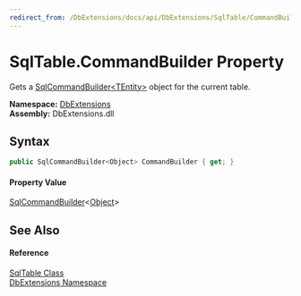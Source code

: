 ```yaml
---
redirect_from: /DbExtensions/docs/api/DbExtensions/SqlTable/CommandBuilder.html
---
```


SqlTable.CommandBuilder Property
================================
Gets a [SqlCommandBuilder&lt;TEntity>][1] object for the current table.
  
**Namespace:** [DbExtensions][2]  
**Assembly:** DbExtensions.dll

Syntax
------

```csharp
public SqlCommandBuilder<Object> CommandBuilder { get; }
```

#### Property Value
[SqlCommandBuilder][1]&lt;[Object][3]>

See Also
--------

#### Reference
[SqlTable Class][4]  
[DbExtensions Namespace][2]  

[1]: ../SqlCommandBuilder_1/README.md
[2]: ../README.md
[3]: https://learn.microsoft.com/dotnet/api/system.object
[4]: README.md